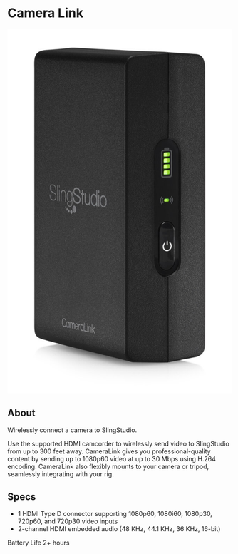 # Camera Link

![Slingstudio](https://raw.githubusercontent.com/RedefiningWomeninTech/av-docs/master/img/p_cameralink.jpg)


## About

Wirelessly connect a camera to SlingStudio.

Use the supported HDMI camcorder to wirelessly send video to SlingStudio from up to 300 feet away. CameraLink gives you professional-quality content by sending up to 1080p60 video at up to 30 Mbps using H.264 encoding. CameraLink also flexibly mounts to your camera or tripod, seamlessly integrating with your rig.

## Specs

* 1 HDMI Type D connector supporting 1080p60, 1080i60, 1080p30, 720p60, and 720p30 video inputs
* 2-channel HDMI embedded audio (48 KHz, 44.1 KHz, 36 KHz, 16-bit)

Battery Life
2+ hours
